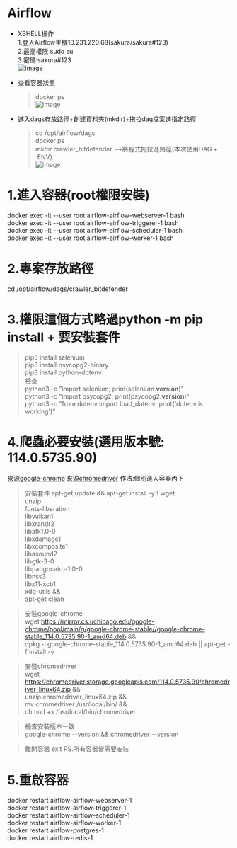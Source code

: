 # Airflow
- XSHELL操作<br>
  1.登入Airflow主機10.231.220.68(sakura/sakura#123)<br>
  2.最高權限 sudo su<br> 
  3.密碼:sakura#123<br>
![image](https://github.com/user-attachments/assets/f6b509a7-6603-4c63-9650-1bb43c22e43d)<br>
- 查看容器狀態
  > docker ps<br>
  > ![image](https://github.com/user-attachments/assets/db9cc888-0655-4629-a658-0d65dc7722ec)<br>
  
- 進入dags存放路徑+創建資料夾(mkdir)+拖拉dag檔案進指定路徑<br>
  > cd /opt/airflow/dags<br>
  > docker ps<br>
  > mkdir crawler_bitdefender -->將程式拖拉進路徑(本次使用DAG + .ENV)<br>
  > ![image](https://github.com/user-attachments/assets/bce913fb-b259-41ee-99bd-0c687d74f3cd)

# 1.進入容器(root權限安裝)
docker exec -it --user root airflow-airflow-webserver-1 bash<br>
docker exec -it --user root airflow-airflow-triggerer-1 bash<br>
docker exec -it --user root airflow-airflow-scheduler-1 bash<br>
docker exec -it --user root airflow-airflow-worker-1 bash

# 2.專案存放路徑
cd /opt/airflow/dags/crawler_bitdefender

# 3.權限這個方式略過python -m pip install + 要安裝套件
  > pip3 install selenium<br>
    pip3 install psycopg2-binary<br>
    pip3 install python-dotenv<br>
  檢查<br>
  python3 -c "import selenium; print(selenium.__version__)"<br>
  python3 -c "import psycopg2; print(psycopg2.__version__)"<br>
  python3 -c "from dotenv import load_dotenv; print('dotenv is working')"<br>

# 4.爬蟲必要安裝(選用版本號: 114.0.5735.90)
[來源google-chrome](https://mirror.cs.uchicago.edu/google-chrome/pool/main/g/google-chrome-stable/)
[來源chromedriver](https://chromedriver.storage.googleapis.com/)
作法:個別進入容器內下
> 安裝套件
    apt-get update && apt-get install -y \ 
    wget \
    unzip \
    fonts-liberation \
    libvulkan1 \
    libxrandr2 \
    libatk1.0-0 \
    libxdamage1 \
    libxcomposite1 \
    libasound2 \
    libgtk-3-0 \
    libpangocairo-1.0-0 \
    libnss3 \
    libx11-xcb1 \
    xdg-utils && \
    apt-get clean

> 安裝google-chrome<br>
wget https://mirror.cs.uchicago.edu/google-chrome/pool/main/g/google-chrome-stable//google-chrome-stable_114.0.5735.90-1_amd64.deb && \
dpkg -i google-chrome-stable_114.0.5735.90-1_amd64.deb || apt-get -f install -y

> 安裝chromedriver<br>
wget https://chromedriver.storage.googleapis.com/114.0.5735.90/chromedriver_linux64.zip && \
unzip chromedriver_linux64.zip && \
mv chromedriver /usr/local/bin/ && \
chmod +x /usr/local/bin/chromedriver 

> 檢查安裝版本一致<br>
google-chrome --version && chromedriver --version<br>
  
> 離開容器 exit
PS.所有容器皆需要安裝

# 5.重啟容器
  docker restart airflow-airflow-webserver-1<br>
  docker restart airflow-airflow-triggerer-1<br>
  docker restart airflow-airflow-scheduler-1<br>
  docker restart airflow-airflow-worker-1<br>
  docker restart airflow-postgres-1<br>
  docker restart airflow-redis-1<br>

  

